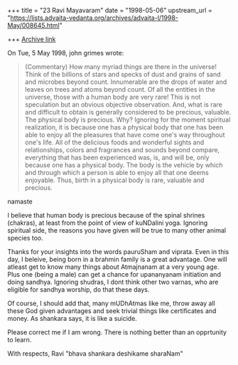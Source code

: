 +++
title = "23 Ravi Mayavaram"
date = "1998-05-06"
upstream_url = "https://lists.advaita-vedanta.org/archives/advaita-l/1998-May/008645.html"

+++
[Archive link](https://lists.advaita-vedanta.org/archives/advaita-l/1998-May/008645.html)

On Tue, 5 May 1998, john grimes wrote:
>(Commentary)
>How many myriad things are there in the universe! Think of the billions of
>stars and specks of dust and grains of sand and microbes beyond count.
>Innumerable are the drops of water and leaves on trees and atoms beyond
>count. Of all the entities in the universe, those with a human body are
>very rare! This is not speculation but an obvious objective observation.
>And, what is rare and difficult to obtain is generally considered to be
>precious, valuable.
>The physical body is precious. Why? Ignoring for the moment spiritual
>realization, it is because one has a physical body that one has been able
>to enjoy all the pleasures that have come one's way throughout one's life.
>All of the delicious foods and wonderful sights and relationships, colors
>and fragrances and sounds beyond compare, everything that has been
>experienced was, is, and will be, only because one has a physical body. The
>body is the vehicle by which and through which a person is able to enjoy
>all that one deems enjoyable. Thus, birth in a physical body is rare,
>valuable and precious.

namaste

I believe that human body is precious because of the spinal shrines
(chakras), at least from the point of view of kuNDalini yoga. Ignoring
spiritual side, the reasons you have given will be true to many other
animal species too.


Thanks for your insights into the words pauruSham and viprata. Even in
this day, I beleive, being born in a brahmin family is a great
advantage. One will atleast get to know many things about Atmajnanam
at a very young age. Plus one (being a male) can get a chance for
upananyanam initiation and doing sandhya. Ignoring shudras, I dont
think other two varnas, who are eligible for sandhya worship, do that
these days.

Of course, I should add that, many mUDhAtmas like me, throw away all
these God given advantages and seek trivial things like certificates
and money. As shankara says, it is like a suicide.

Please correct me if I am wrong. There is nothing better than an
opprtunity to learn.

With respects,
Ravi
"bhava shankara deshikame sharaNam"

